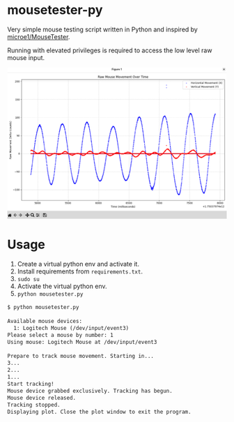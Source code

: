 # mousetester-py

Very simple mouse testing script written in Python and inspired by [microe1/MouseTester](https://github.com/microe1/MouseTester).

Running with elevated privileges is required to access the low level raw mouse input.

![Screenshot of the application's graph plot](screenshots/screenshot1.png "Application Dashboard")

# Usage

1. Create a virtual python env and activate it.
2. Install requirements from `requirements.txt`.
3. `sudo su`
4. Activate the virtual python env.
5. `python mousetester.py`

```
$ python mousetester.py

Available mouse devices:
  1: Logitech Mouse (/dev/input/event3)
Please select a mouse by number: 1
Using mouse: Logitech Mouse at /dev/input/event3

Prepare to track mouse movement. Starting in...
3...
2...
1...
Start tracking!
Mouse device grabbed exclusively. Tracking has begun.
Mouse device released.
Tracking stopped.
Displaying plot. Close the plot window to exit the program.
```
